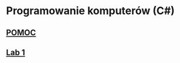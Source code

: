 # Programowanie komputerów (C#)

## [POMOC](https://github.com/MichalKrogulecki/WSB/blob/master/Programowanie%20komputer%C3%B3w/Pomoc)
## [Lab 1](https://github.com/MichalKrogulecki/WSB/tree/master/Programowanie%20komputer%C3%B3w/Lab1)
